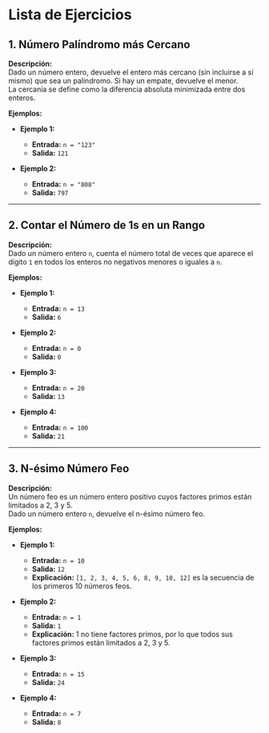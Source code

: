 # Lista de Ejercicios

## 1. Número Palíndromo más Cercano

**Descripción:**  
Dado un número entero, devuelve el entero más cercano (sin incluirse a sí mismo) que sea un palíndromo. Si hay un empate, devuelve el menor.  
La cercanía se define como la diferencia absoluta minimizada entre dos enteros.

**Ejemplos:**

- **Ejemplo 1:**
  - **Entrada:** `n = "123"`
  - **Salida:** `121`

- **Ejemplo 2:**
  - **Entrada:** `n = "808"`
  - **Salida:** `797`

---

## 2. Contar el Número de 1s en un Rango

**Descripción:**  
Dado un número entero `n`, cuenta el número total de veces que aparece el dígito `1` en todos los enteros no negativos menores o iguales a `n`.

**Ejemplos:**

- **Ejemplo 1:**
  - **Entrada:** `n = 13`
  - **Salida:** `6`

- **Ejemplo 2:**
  - **Entrada:** `n = 0`
  - **Salida:** `0`

- **Ejemplo 3:**
  - **Entrada:** `n = 20`
  - **Salida:** `13`

- **Ejemplo 4:**
  - **Entrada:** `n = 100`
  - **Salida:** `21`

---

## 3. N-ésimo Número Feo

**Descripción:**  
Un número feo es un número entero positivo cuyos factores primos están limitados a 2, 3 y 5.  
Dado un número entero `n`, devuelve el n-ésimo número feo.

**Ejemplos:**

- **Ejemplo 1:**
  - **Entrada:** `n = 10`
  - **Salida:** `12`
  - **Explicación:** `[1, 2, 3, 4, 5, 6, 8, 9, 10, 12]` es la secuencia de los primeros 10 números feos.

- **Ejemplo 2:**
  - **Entrada:** `n = 1`
  - **Salida:** `1`
  - **Explicación:** 1 no tiene factores primos, por lo que todos sus factores primos están limitados a 2, 3 y 5.

- **Ejemplo 3:**
  - **Entrada:** `n = 15`
  - **Salida:** `24`

- **Ejemplo 4:**
  - **Entrada:** `n = 7`
  - **Salida:** `8`